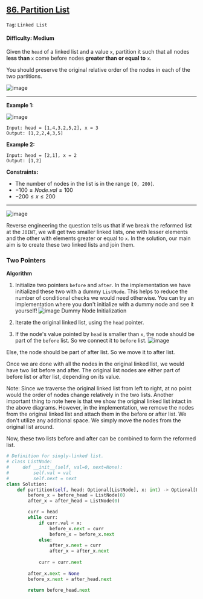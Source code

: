 ## [86. Partition List](https://leetcode.com/problems/partition-list/)

```Tag```: ```Linked List```

#### Difficulty: Medium

Given the ```head``` of a linked list and a value ```x```, partition it such that all nodes __less than__ ```x``` come before nodes __greater than or equal to__ ```x```.

You should preserve the original relative order of the nodes in each of the two partitions.

![image](https://github.com/quananhle/Python/assets/35042430/3b810ef5-c261-4095-841a-6d132408ec0d)

---

__Example 1:__

![image](https://assets.leetcode.com/uploads/2021/01/04/partition.jpg)
```
Input: head = [1,4,3,2,5,2], x = 3
Output: [1,2,2,4,3,5]
```

__Example 2:__
```
Input: head = [2,1], x = 2
Output: [1,2]
```

__Constraints:__

- The number of nodes in the list is in the range ```[0, 200]```.
- $-100 \le Node.val \le 100$
- $-200 \le x \le 200$

---

![image](https://leetcode.com/problems/partition-list/Figures/86/86_Partition_List_1.png)

Reverse engineering the question tells us that if we break the reformed list at the ```JOINT```, we will get two smaller linked lists, one with lesser elements and the other with elements greater or equal to ```x```. In the solution, our main aim is to create these two linked lists and join them.

### Two Pointers

__Algorithm__

1. Initialize two pointers ```before``` and ```after```. In the implementation we have initialized these two with a dummy ```ListNode```. This helps to reduce the number of conditional checks we would need otherwise. You can try an implementation where you don't initialize with a dummy node and see it yourself!
![image](https://leetcode.com/problems/partition-list/Figures/86/86_Partition_List_2.png)
Dummy Node Initialization

2. Iterate the original linked list, using the ```head``` pointer.

3. If the node's value pointed by ```head``` is smaller than ```x```, the node should be part of the ```before``` list. So we connect it to ```before``` list.
![image](https://leetcode.com/problems/partition-list/Figures/86/86_Partition_List_3.png)

Else, the node should be part of after list. So we move it to after list.


Once we are done with all the nodes in the original linked list, we would
have two list before and after. The original list nodes are either part of
before list or after list, depending on its value.


Note: Since we traverse the original linked list from left to right,
at no point would the order of nodes change relatively in the two lists. Another important thing to note here is that we show the original linked list intact in the above diagrams. However, in the implementation, we remove the nodes from the original linked list and attach them in the before or after list. We don't utilize any additional space. We simply move the nodes from the original list around.

Now, these two lists before and after can be combined to form the reformed list.



```Python
# Definition for singly-linked list.
# class ListNode:
#     def __init__(self, val=0, next=None):
#         self.val = val
#         self.next = next
class Solution:
    def partition(self, head: Optional[ListNode], x: int) -> Optional[ListNode]:
        before_x = before_head = ListNode(0)
        after_x = after_head = ListNode(0)

        curr = head
        while curr:
            if curr.val < x:
                before_x.next = curr
                before_x = before_x.next
            else:
                after_x.next = curr
                after_x = after_x.next
            
            curr = curr.next
        
        after_x.next = None
        before_x.next = after_head.next

        return before_head.next
```

